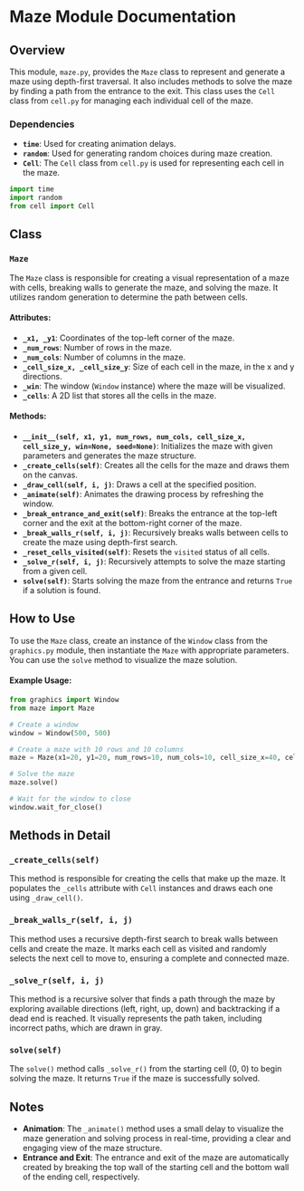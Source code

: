 # Maze Module Documentation

## Overview
This module, `maze.py`, provides the `Maze` class to represent and generate a maze using depth-first traversal. It also includes methods to solve the maze by finding a path from the entrance to the exit. This class uses the `Cell` class from `cell.py` for managing each individual cell of the maze.

### Dependencies
- **`time`**: Used for creating animation delays.
- **`random`**: Used for generating random choices during maze creation.
- **`Cell`**: The `Cell` class from `cell.py` is used for representing each cell in the maze.

```python
import time
import random
from cell import Cell
```

## Class

### `Maze`
The `Maze` class is responsible for creating a visual representation of a maze with cells, breaking walls to generate the maze, and solving the maze. It utilizes random generation to determine the path between cells.

#### Attributes:
- **`_x1, _y1`**: Coordinates of the top-left corner of the maze.
- **`_num_rows`**: Number of rows in the maze.
- **`_num_cols`**: Number of columns in the maze.
- **`_cell_size_x, _cell_size_y`**: Size of each cell in the maze, in the x and y directions.
- **`_win`**: The window (`Window` instance) where the maze will be visualized.
- **`_cells`**: A 2D list that stores all the cells in the maze.

#### Methods:
- **`__init__(self, x1, y1, num_rows, num_cols, cell_size_x, cell_size_y, win=None, seed=None)`**: Initializes the maze with given parameters and generates the maze structure.
- **`_create_cells(self)`**: Creates all the cells for the maze and draws them on the canvas.
- **`_draw_cell(self, i, j)`**: Draws a cell at the specified position.
- **`_animate(self)`**: Animates the drawing process by refreshing the window.
- **`_break_entrance_and_exit(self)`**: Breaks the entrance at the top-left corner and the exit at the bottom-right corner of the maze.
- **`_break_walls_r(self, i, j)`**: Recursively breaks walls between cells to create the maze using depth-first search.
- **`_reset_cells_visited(self)`**: Resets the `visited` status of all cells.
- **`_solve_r(self, i, j)`**: Recursively attempts to solve the maze starting from a given cell.
- **`solve(self)`**: Starts solving the maze from the entrance and returns `True` if a solution is found.

## How to Use
To use the `Maze` class, create an instance of the `Window` class from the `graphics.py` module, then instantiate the `Maze` with appropriate parameters. You can use the `solve` method to visualize the maze solution.

#### Example Usage:
```python
from graphics import Window
from maze import Maze

# Create a window
window = Window(500, 500)

# Create a maze with 10 rows and 10 columns
maze = Maze(x1=20, y1=20, num_rows=10, num_cols=10, cell_size_x=40, cell_size_y=40, win=window, seed=42)

# Solve the maze
maze.solve()

# Wait for the window to close
window.wait_for_close()
```

## Methods in Detail

### `_create_cells(self)`
This method is responsible for creating the cells that make up the maze. It populates the `_cells` attribute with `Cell` instances and draws each one using `_draw_cell()`.

### `_break_walls_r(self, i, j)`
This method uses a recursive depth-first search to break walls between cells and create the maze. It marks each cell as visited and randomly selects the next cell to move to, ensuring a complete and connected maze.

### `_solve_r(self, i, j)`
This method is a recursive solver that finds a path through the maze by exploring available directions (left, right, up, down) and backtracking if a dead end is reached. It visually represents the path taken, including incorrect paths, which are drawn in gray.

### `solve(self)`
The `solve()` method calls `_solve_r()` from the starting cell (0, 0) to begin solving the maze. It returns `True` if the maze is successfully solved.

## Notes
- **Animation**: The `_animate()` method uses a small delay to visualize the maze generation and solving process in real-time, providing a clear and engaging view of the maze structure.
- **Entrance and Exit**: The entrance and exit of the maze are automatically created by breaking the top wall of the starting cell and the bottom wall of the ending cell, respectively.

